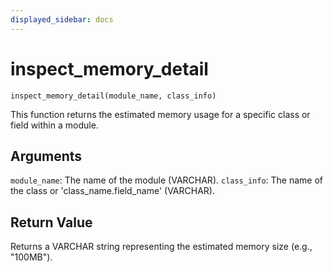 ```yaml
---
displayed_sidebar: docs
---
```


# inspect_memory_detail

`inspect_memory_detail(module_name, class_info)`

This function returns the estimated memory usage for a specific class or field within a module.

## Arguments

`module_name`: The name of the module (VARCHAR).
`class_info`: The name of the class or 'class_name.field_name' (VARCHAR).

## Return Value

Returns a VARCHAR string representing the estimated memory size (e.g., "100MB").

